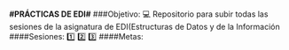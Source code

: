 __**#PRÁCTICAS DE EDI#**__
###Objetivo: :computer:
Repositorio para subir todas las sesiones de la asignatura de EDI(Estructuras de Datos y de la Información
####Sesiones:
:one:
2️⃣
3️⃣
####Metas:


